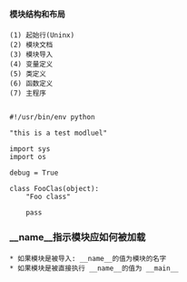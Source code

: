 #### 模块结构和布局

	(1) 起始行(Uninx)
	(2) 模块文档
	(3) 模块导入
	(4) 变量定义
	(5) 类定义
	(6) 函数定义
	(7) 主程序
	
	
	#!/usr/bin/env python
	
	"this is a test modluel"
	
	import sys
	import os
	
	debug = True
	
	class FooClas(object):
		"Foo class"
		
		pass
		
	
	
### __name__指示模块应如何被加载


	* 如果模块是被导入: __name__的值为模块的名字
	* 如果模块是被直接执行 __name__的值为 __main__
			
	